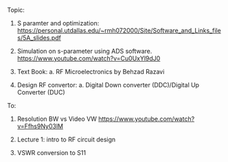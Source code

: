 Topic: 
1. S paramter and optimization: https://personal.utdallas.edu/~rmh072000/Site/Software_and_Links_files/5A_slides.pdf

2. Simulation on s-parameter using ADS software. https://www.youtube.com/watch?v=Cu0UxYl9dJ0

3. Text Book:
    a. RF Microelectronics by Behzad Razavi

4. Design RF convertor:
    a. Digital Down converter (DDC)/Digital Up Converter (DUC)

To:
1. Resolution BW vs Video VW
    https://www.youtube.com/watch?v=Ffhs9Ny03lM

2. Lecture 1: intro to RF circuit design

3. VSWR conversion to S11
